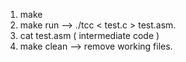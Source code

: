 1. make
2. make run --> ./tcc < test.c > test.asm.
3. cat test.asm ( intermediate code )
4. make clean --> remove working files.
